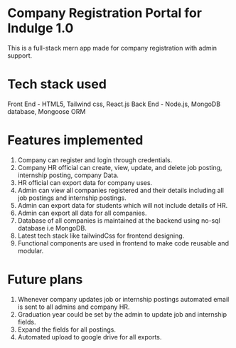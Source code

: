 # Company Registration Portal for Indulge 1.0

This is a full-stack mern app made for company registration with admin support.

# Tech stack used

Front End - HTML5, Tailwind css, React.js
Back End - Node.js, MongoDB database, Mongoose ORM

# Features implemented 

1. Company can register and login through credentials.
2. Company HR official can create, view, update, and delete job posting, internship posting, company Data.
3. HR official can export data for company uses.
4. Admin can view all companies registered and their details including all job postings and internship postings.
5. Admin can export data for students which will not include details of HR.
6. Admin can export all data for all companies.
7. Database of all companies is maintained at the backend using no-sql database i.e MongoDB.
8. Latest tech stack like tailwindCss for frontend designing.
9. Functional components are used in frontend to make code reusable and modular.

# Future plans

1. Whenever company updates job or internship postings automated email is sent to all admins and company HR.
2. Graduation year could be set by the admin to update job and internship fields.
3. Expand the fields for all postings.
4. Automated upload to google drive for all exports.
